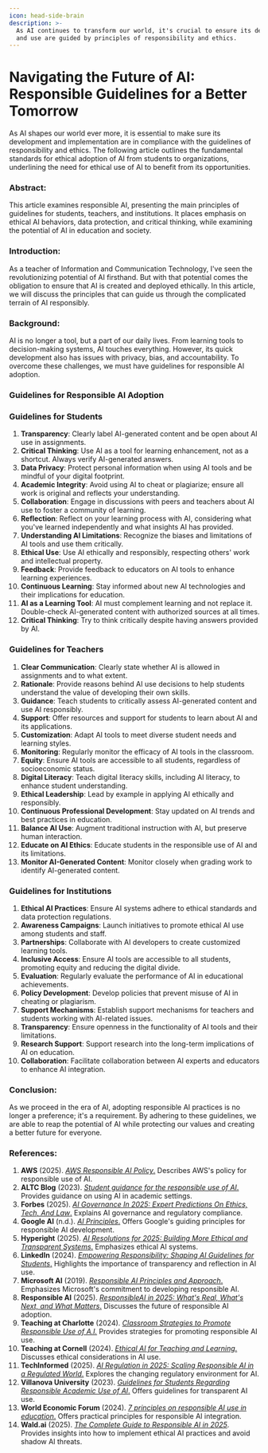 ```yaml
---
icon: head-side-brain
description: >-
  As AI continues to transform our world, it's crucial to ensure its development
  and use are guided by principles of responsibility and ethics.
---
```


# Navigating the Future of AI: Responsible Guidelines for a Better Tomorrow

As AI shapes our world ever more, it is essential to make sure its development and implementation are in compliance with the guidelines of responsibility and ethics. The following article outlines the fundamental standards for ethical adoption of AI from students to organizations, underlining the need for ethical use of AI to benefit from its opportunities.

### Abstract:

This article examines responsible AI, presenting the main principles of guidelines for students, teachers, and institutions. It places emphasis on ethical AI behaviors, data protection, and critical thinking, while examining the potential of AI in education and society.

### Introduction:

As a teacher of Information and Communication Technology, I've seen the revolutionizing potential of AI firsthand. But with that potential comes the obligation to ensure that AI is created and deployed ethically. In this article, we will discuss the principles that can guide us through the complicated terrain of AI responsibly.

### Background:

AI is no longer a tool, but a part of our daily lives. From learning tools to decision-making systems, AI touches everything. However, its quick development also has issues with privacy, bias, and accountability. To overcome these challenges, we must have guidelines for responsible AI adoption.

### Guidelines for Responsible AI Adoption

### Guidelines for Students

1. **Transparency**: Clearly label AI-generated content and be open about AI use in assignments.
2. **Critical Thinking**: Use AI as a tool for learning enhancement, not as a shortcut. Always verify AI-generated answers.
3. **Data Privacy**: Protect personal information when using AI tools and be mindful of your digital footprint.
4. **Academic Integrity**: Avoid using AI to cheat or plagiarize; ensure all work is original and reflects your understanding.
5. **Collaboration**: Engage in discussions with peers and teachers about AI use to foster a community of learning.
6. **Reflection**: Reflect on your learning process with AI, considering what you've learned independently and what insights AI has provided.
7. **Understanding AI Limitations**: Recognize the biases and limitations of AI tools and use them critically.
8. **Ethical Use**: Use AI ethically and responsibly, respecting others' work and intellectual property.
9. **Feedback**: Provide feedback to educators on AI tools to enhance learning experiences.
10. **Continuous Learning**: Stay informed about new AI technologies and their implications for education.
11. **AI as a Learning Tool**: AI must complement learning and not replace it. Double-check AI-generated content with authorized sources at all times.
12. **Critical Thinking**: Try to think critically despite having answers provided by AI.

### Guidelines for Teachers

1. **Clear Communication**: Clearly state whether AI is allowed in assignments and to what extent.
2. **Rationale**: Provide reasons behind AI use decisions to help students understand the value of developing their own skills.
3. **Guidance**: Teach students to critically assess AI-generated content and use AI responsibly.
4. **Support**: Offer resources and support for students to learn about AI and its applications.
5. **Customization**: Adapt AI tools to meet diverse student needs and learning styles.
6. **Monitoring**: Regularly monitor the efficacy of AI tools in the classroom.
7. **Equity**: Ensure AI tools are accessible to all students, regardless of socioeconomic status.
8. **Digital Literacy**: Teach digital literacy skills, including AI literacy, to enhance student understanding.
9. **Ethical Leadership**: Lead by example in applying AI ethically and responsibly.
10. **Continuous Professional Development**: Stay updated on AI trends and best practices in education.
11. **Balance AI Use**: Augment traditional instruction with AI, but preserve human interaction.
12. **Educate on AI Ethics**: Educate students in the responsible use of AI and its limitations.
13. **Monitor AI-Generated Content**: Monitor closely when grading work to identify AI-generated content.

### Guidelines for Institutions

1. **Ethical AI Practices**: Ensure AI systems adhere to ethical standards and data protection regulations.
2. **Awareness Campaigns**: Launch initiatives to promote ethical AI use among students and staff.
3. **Partnerships**: Collaborate with AI developers to create customized learning tools.
4. **Inclusive Access**: Ensure AI tools are accessible to all students, promoting equity and reducing the digital divide.
5. **Evaluation**: Regularly evaluate the performance of AI in educational achievements.
6. **Policy Development**: Develop policies that prevent misuse of AI in cheating or plagiarism.
7. **Support Mechanisms**: Establish support mechanisms for teachers and students working with AI-related issues.
8. **Transparency**: Ensure openness in the functionality of AI tools and their limitations.
9. **Research Support**: Support research into the long-term implications of AI on education.
10. **Collaboration**: Facilitate collaboration between AI experts and educators to enhance AI integration.

### Conclusion:

As we proceed in the era of AI, adopting responsible AI practices is no longer a preference; it's a requirement. By adhering to these guidelines, we are able to reap the potential of AI while protecting our values and creating a better future for everyone.

### References:

1. **AWS** (2025). [_AWS Responsible AI Policy_.](https://aws.amazon.com/ai/responsible-ai/policy/) Describes AWS's policy for responsible use of AI.
2. **ALTC Blog** (2023). [_Student guidance for the responsible use of AI_.](https://altc.alt.ac.uk/blog/2023/10/student-guidance-for-the-responsible-use-of-ai/) Provides guidance on using AI in academic settings.
3. **Forbes** (2025). [_AI Governance In 2025: Expert Predictions On Ethics, Tech, And Law_.](https://www.forbes.com/sites/dianaspehar/2025/01/09/ai-governance-in-2025--expert-predictions-on-ethics-tech-and-law/) Explains AI governance and regulatory compliance.
4. **Google AI** (n.d.). [_AI Principles_.](https://ai.google/responsibility/principles/) Offers Google's guiding principles for responsible AI development.&#x20;
5. **Hyperight** (2025). [_AI Resolutions for 2025: Building More Ethical and Transparent Systems_.](https://hyperight.com/ai-resolutions-for-2025-building-more-ethical-and-transparent-systems/) Emphasizes ethical AI systems.
6. **LinkedIn** (2024). [_Empowering Responsibility: Shaping AI Guidelines for Students_.](https://www.linkedin.com/pulse/empowering-responsibility-shaping-ai-guidelines-students-jeff-utecht-pbvkc) Highlights the importance of transparency and reflection in AI use.
7. **Microsoft AI** (2019). [_Responsible AI Principles and Approach_.](https://www.microsoft.com/en-us/ai/principles-and-approach) Emphasizes Microsoft's commitment to developing responsible AI.
8. **Responsible AI** (2025). [_ResponsibleAI in 2025: What's Real, What's Next, and What Matters_.](https://www.responsible.ai/news/responsibleai-in-2025-whats-real-whats-next-and-what-matters-webinar/) Discusses the future of responsible AI adoption.&#x20;
9. **Teaching at Charlotte** (2024). [_Classroom Strategies to Promote Responsible Use of A.I._](https://teaching.charlotte.edu/teaching-support/teaching-guides/general-principles-teaching-age-ai/) Provides strategies for promoting responsible AI use.
10. **Teaching at Cornell** (2024). [_Ethical AI for Teaching and Learning_.](https://teaching.cornell.edu/generative-artificial-intelligence/ethical-ai-teaching-and-learning) Discusses ethical considerations in AI use.
11. **TechInformed** (2025). [_AI Regulation in 2025: Scaling Responsible AI in a Regulated World_.](https://techinformed.com/2025-informed-scaling-responsible-ai-in-a-regulated-world/) Explores the changing regulatory environment for AI.
12. **Villanova University** (2023). [_Guidelines for Students Regarding Responsible Academic Use of AI_.](https://www1.villanova.edu/content/dam/villanova/provost/teaching-learning/AI-Guidelines-July-2023.pdf) Offers guidelines for transparent AI use.
13. **World Economic Forum** (2024). [_7 principles on responsible AI use in education_.](https://www.weforum.org/stories/2024/01/ai-guidance-school-responsible-use-in-education/) Offers practical principles for responsible AI integration.
14. **Wald.ai** (2025). [_The Complete Guide to Responsible AI in 2025_](https://wald.ai/blog/the-complete-guide-to-responsible-ai-in-2025). Provides insights into how to implement ethical AI practices and avoid shadow AI threats.
